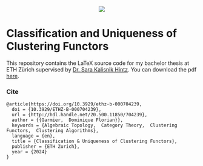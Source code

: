 <p align="center">
  <img src="https://github.com/user-attachments/assets/ac21a309-87a8-4e0e-a73d-7531ccf3459a"/>
</p>



# Classification and Uniqueness of Clustering Functors

This repository contains the LaTeX source code for my bachelor thesis at ETH Zürich supervised by [Dr. Sara Kalisnik Hintz](https://people.math.ethz.ch/~skalisnik/).
You can download the pdf [here](https://github.com/dominiquegarmier/bachelor-thesis/releases/download/v1.0.0/main.pdf).

### Cite
```
@article{https://doi.org/10.3929/ethz-b-000704239,
  doi = {10.3929/ETHZ-B-000704239},
  url = {http://hdl.handle.net/20.500.11850/704239},
  author = {{Garmier,  Dominique Florian}},
  keywords = {Algebraic Topology,  Category Theory,  Clustering Functors,  Clustering Algorithms},
  language = {en},
  title = {Classification & Uniqueness of Clustering Functors},
  publisher = {ETH Zurich},
  year = {2024}
}
```
